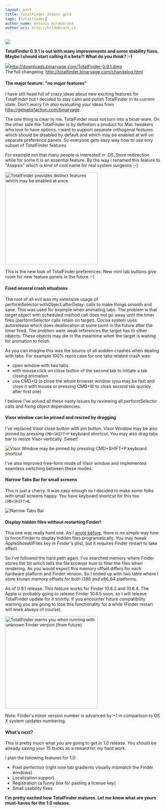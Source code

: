 ```yaml
---
layout: post
title: TotalFinder almost gold
tags: [totalfinder]
author_name: Antonin Hildebrand
author_uri: http://hildebrand.cz
---
```


<img src="{{site.url}}/shared/img/icons/totalfinder-64.png" class="intro-icon"/>

**TotalFinder 0.9.1 is out with many improvements and some stability fixes.<br/>Maybe I should start calling it a beta?! What do you think? :-)**

<div class="blog-download">
    <a class="download-link" href="http://downloads.binaryage.com/TotalFinder-0.9.1.dmg"><img src="{{site.url}}/shared/img/small-download-button.png"/><span>http://downloads.binaryage.com/TotalFinder-0.9.1.dmg</span></a>
    <div class="download-note">The full changelog: <a href="http://totalfinder.binaryage.com/changelog.html">http://totalfinder.binaryage.com/changelog.html</a></div>
</div>

#### The major feature: "no major features"

I have still head full of crazy ideas about new exciting features for TotalFinder but I decided to stay calm and polish TotalFinder in its current state. 
Don't worry I'm also evaluating your ideas from <a href="http://getsatisfaction.com/binaryage">http://getsatisfaction.com/binaryage</a>.

The one thing is clear to me. TotalFinder must not turn into a bloat-ware. On the other side the TotalFinder is by definition a product for Mac tweakers who love to have options. I want to support separate orthogonal features which should be disabled by default and which may be enabled at will on separate preference panels. So everyone gets easy way how to use only subset of TotalFinder features. 

For example not that many people is interested in .DS_Store redirection while for some it is an essential feature. By the way I renamed this feature to "Asepsis" which is kind of cool name for real system surgeons ;-)

<img class="clear blog-image" width="300" src="{{site.url}}/images/new-preferences-panel.png" title="TotalFinder provides distinct features which may be enabled at once">

This is the new look of TotalFinder preferences. New mini tab buttons give room for new feature panels in the future :-)

#### Fixed several crash situations

The root of all evil was my extensive usage of performSelector:withObject:afterDelay: calls to make things smooth and sane. This was used for example when animating tabs. The problem is that target object with scheduled method call does not go away until the timer fires (performSelector calls retain on target). Cocoa system uses autorelease which does deallocation at some point in the future after the timer fired. The problem were weak references the target has to other objects. These objects may die in the meantime when the target is waiting for animation to finish.

As you can imagine this was the source of all sudden crashes when dealing with tabs. For example 100% repro case for one tabs related crash was:

- open window with two tabs
- with mouse click on close button of the second tab to initiate a tab closing animation
- use CMD+Q to close the whole browser window (you may be fast and close it with mouse or pressing CMD+W to close second tab quickly after first one)

I believe I've solved all these nasty issues by reviewing all performSelector calls and fixing object dependencies.

#### Visor window can be pinned and resized by dragging

I've replaced Visor close button with pin button. Visor Window may be also pinned by pressing `CMD+SHIFT+P` keyboard shortcut. You may also drag tabs bar to resize Visor vertically. Sweet!

<img class="clear blog-image-border" src="{{site.url}}/images/totalfinder-pinned-visor-window.png" title="Visor Window may be pinned by pressing CMD+SHIFT+P keyboard shortcut">

I've also improved free-form mode of Visor window and implemented seamless switching between these modes.

#### Narrow Tabs Bar for small screens

This is just a cherry. It was easy enough so I decided to make some folks with small screens happy. You have keyboard shortcut for this too `CMD+SHIFT+B`.

<img class="clear blog-image-border" src="{{site.url}}/images/totalfinder-narrow-tabs-bar.png" title="Narrow Tabs Bar">

#### Display hidden files without restarting Finder!

This one was really hard one. As I <a href="http://blog.binaryage.com/i-can-haz-folders-on-top">wrote before</a>, there is no simple way how to force Finder to display hidden files programatically. You may tweak AppleShowAllFiles key in Finder's plist, but it requires Finder restart to take effect.

So I've followed the hard path again. I've searched memory where Finder stores the bit which tells the file browser how to filter the files when rendering. As you would expect this memory offset differs for each hardware platform and Finder version. So I ended up with two table where I store known memory offsets for both i386 and x86_64 platforms.

As of 0.9.1 release. This feature works for Finder 10.6.3 and 10.6.4. The Apple is probably going to release Finder 10.6.5 soon, so I will release TotalFinder update for it shortly. If you encounter future compatibility warning you are going to lose this functionality for a while (Finder restart will work always of course).

<img class="clear blog-image-border" width="300" src="{{site.url}}/images/totalfinder-future-compatibility-check.png" title="TotalFinder warns you when running with unknown Finder version (from future)">

Note: Finder's minor version number is advanced by +1 in comparison to OS X system updates numbering.


#### What's next?

This is pretty much what you are going to get in 1.0 release. You should be already saving your 15 bucks as a reward for my hard work.

I plan the following features for 1.0:

* Pixel perfection (right now tab gradients visually mismatch the Finder windows)
* Localization support
* Registration (a funny box for pasting a license key)
* Small usability fixes

**I'm pretty excited how TotalFinder matures. Let me know what are yours must-haves for the 1.0 release.**